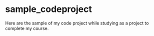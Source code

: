 # sample_codeproject
Here are the sample of my code project while studying as a project to complete my course.
